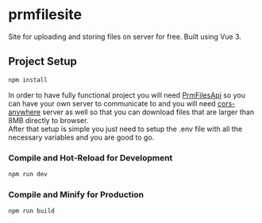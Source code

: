 # prmfilesite

Site for uploading and storing files on server for free. Built using Vue 3.

## Project Setup

```sh
npm install
```

In order to have fully functional project you will need <a href="https://github.com/Zeptosec/PrmFilesApi.git">PrmFilesApi</a> so you can have your own server to communicate to and you will need <a href="https://github.com/Rob--W/cors-anywhere.git">cors-anywhere</a> server as well so that you can download files that are larger than 8MB directly to browser.<br>
After that setup is simple you just need to setup the .env file with all the necessary variables and you are good to go.

### Compile and Hot-Reload for Development

```sh
npm run dev
```

### Compile and Minify for Production

```sh
npm run build
```
